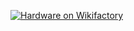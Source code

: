[![Hardware on Wikifactory](https://wikifactory.github.io/badge/badge.svg)](https://wikifactory.com/<my-project-slug>)
